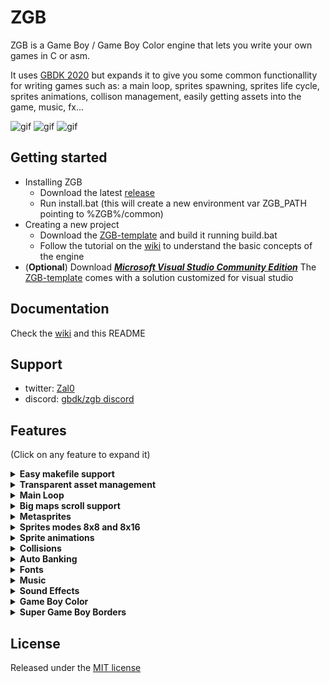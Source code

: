 # ZGB

ZGB is a Game Boy / Game Boy Color engine that lets you write your own games in C or asm.

It uses [GBDK 2020](https://github.com/Zal0/gbdk-2020) but expands it to give you some common functionallity for writing games such as: a main loop, sprites spawning, sprites life cycle, sprites animations, collison management, easily getting assets into the game, music, fx...

![gif](https://raw.githubusercontent.com/Zal0/ZGB/master/doc%20files/tuto.gif) ![gif](https://github.com/Zal0/bitbitjam2016/blob/develop/bitbit3/res/marketing/screenshots/pretty.gif?raw=true) ![gif](https://github.com/Zal0/gbjam2016/raw/develop/res/marketing/gifs/fly.gif?raw=true)

## Getting started
- Installing ZGB
  - Download the latest [release](https://github.com/Zal0/ZGB/releases)
  - Run install.bat (this will create a new environment var ZGB_PATH pointing to %ZGB%/common)
- Creating a new project
  - Download the [ZGB-template](https://github.com/Zal0/ZGB-template/archive/master.zip) and build it running build.bat
  - Follow the tutorial on the [wiki](https://github.com/Zal0/ZGB/wiki) to understand the basic concepts of the engine
- (**Optional**) Download [***Microsoft Visual Studio Community Edition***](https://www.visualstudio.com/downloads/) 
The [ZGB-template](https://github.com/Zal0/ZGB-template) comes with a solution customized for visual studio

## Documentation
Check the [wiki](https://github.com/Zal0/ZGB/wiki) and this README

## Support
- twitter: [Zal0](https://twitter.com/Zal0)
- discord: [gbdk/zgb discord](https://discord.gg/XCbjCvqnUY)

## Features <a name="features"></a>

(Click on any feature to expand it)

<details>
  <summary><strong>Easy makefile support</strong></summary>

In most cases you just need a small makefile like this

```
PROJECT_NAME = ZGB_TEMPLATE

all: build_gb

# Number of banks (must be a power of 2): A (Automatic), 2, 4, 8, 16, 32...
N_BANKS = A

# Music player: HUGETRACKER(default) or GBT_PLAYER
MUSIC_PLAYER = GBT_PLAYER

# Default hardware sprites size: SPRITES_8x16(default) or SPRITES_8x8
DEFAULT_SPRITES_SIZE = SPRITES_8x16

include $(ZGB_PATH)/src/MakefileCommon
```
When you make any changes to any of the source files of your project, or any of the assets, only that file will be recompiled. The internal Makefile that comes with ZGB creates a list of dependencies and only compiles what is needed saving you a lot of time. It will also help you a lot if you work with a version control system, like git

---
</details>

<details>
  <summary><strong>Transparent asset management</strong></summary>
  
ZGB will automatically turn all your assets files into C data:
- **Graphics**
  - .gbr from Game Boy Tile Designer
  - .gbm from Game Boy Map Builder
  - .png than can be used for backgrounds or sprites
- **Musics**
  - .mod for gbt-player
  - .uge for hUGETracker

In order to use any of these data in your code you need to declare it first using
```C
IMPORT_MAP(<map_filename_without_extension>)
IMPORT_TILES(<map_filename_without_extension>)
DECLARE_MUSIC(<map_filename_without_extension>)
```

---
</details>

<details>
  <summary><strong>Main Loop</strong></summary>

![gif](/doc%20files/readme/ZGB-loop.png)

<details>
  <summary><strong>States</strong></summary>

All ZGB games must contain at least one State. This state must be assigned on ZGBMain.c
```C
UINT8 next_state = StateGame;
```
When ZGB starts it will call the **START** function of this State. Then on each frame it will call the **UPDATE** function until **SetState** is called to assign a new State

<details>
  <summary>Creating a new State</summary>

1. Create a new file < YourNewState >.c containing this:
```C
#include "Banks/SetAutoBank.h"

void START() {
}

void UPDATE() {
}
```
2. Register this new State in ZGBMain.h
```C
#define STATES             \
...
_STATE(<YourNewState>)       \
STATE_DEF_END
````
Now, whenever you want to enter this new state you just need to call **SetState**(< YourNewState >)
</details>

</details>

<details>
  <summary><strong>Sprites</strong></summary>

You can manually add Sprites calling **SpriteMangerAdd**(type, x, y). ZGB will call the **START** function of this Sprite first and then it will call **UPDATE** on each frame until the Sprite is removed. You can manually remove an Sprite with the function **SpriteManagerRemove** (faster) or **SpriteManagerRemoveSprite** and then the engine will call its **DESTROY** function. 

Sprites will also be removed when getting off screen limits. You can configure how far you allow them to go before the engine disposes them with the fields **lim_x** and **lim_y**

Usually you will create an Sprite in the START function of your State and assing it to scroll_target, so that the camera follows it
```C
void START() {
	scroll_target = SpriteManagerAdd(SpritePlayer, 50, 50);
	...
}
```

You can create your sprites with the Game Boy Tile Designer or you can use pngs. 
Create your sprites in the res/sprites folder so that the Makefile can identify them as sprites and pass the proper parameters to png2asset.

<details>
  <summary>gbr sprites</summary>
Use Game Boy Tile Designer included in <ZGB_PATH>/env/tools/gbtd22/GBTD.exe to create gbr sprites. Don't worry too much about the TileSize choosen, remember that empty tiles will be discarded

The first time you compile the gbr a .meta will be created with the default params passed to png2asset. You may want to take a look specially at the collision info to adjust the collider
```
-px 0 -py 0 -pw 32 -ph 32
```
Check the png2asset params [here](https://gbdk-2020.github.io/gbdk-2020/docs/api/docs_toolchain_settings.html#png2mtspr-settings)
</details>

<details>
  <summary>png sprites</summary>

GBTD has a few limitations:
- The maximum sprites size is 32x32
- It only lets you choose a palette for the whole metasprite

Luckily you can overcome these limitations by using your preferred pixel art software and then export your data as a spritesheet

It is important that you create a .meta and at least indicate the sprite dimensions (or it will be exported as a single sprite)
```
-sw 32 -sh 16 
```
</details>

<details>
  <summary>Creating a new Sprite</summary>

The template already comes with a placeholder Sprite but you surely will need to add more. Yo do this by following the next 3 steps:
1. Create the sprite image data. 
2. Create a new file < YourNewSprite >.c containing this:
```C
#include "Banks/SetAutoBank.h"

void START() {
}

void UPDATE() {
}

void DESTROY() {
}
```
3. Register this new Sprite in ZGBMain.h
```C
#define SPRITES \
...
_SPRITE_DMG(<YourNewSprite>, <image>)\
SPRITE_DEF_END
```
</details>

</details>

---
</details>

<details>
  <summary><strong>Big maps scroll support</strong></summary>

ZGB support maps up to 16384 bytes with a maximum width or height of 255 tiles. The engine will take care of updating the native 32x32 background as the camera moves

![gif](/doc%20files/readme/scroll.gif)

Here is how you create a new map and load it into your game:
- Open Game Boy Tile Designer included in <ZGB_PATH>/env/tools/gbtd22 and create a new tile set
- Open Game Boy Map Builder included in <ZGB_PATH>/env/tools/gbmb18 and create a new map that uses the previous tile set
- In the START function of your state you should manually add the sprite that the camera will follow
- Import your map and Call InitScroll
```C
IMPORT_MAP(map); //This is the name of your map without the extension

void START() {
	scroll_target = SpriteManagerAdd(SpritePlayer, 50, 50);
	InitScroll(BANK(map), &map, 0, 0);
}
```
As the scroll updates new rows or columns it will call the function GetTileReplacement located in ZGBMain.c
The default behaviour of this function is to spawn sprites using sprite_tye = 255 - tile_id, but you can customize it for your custom needs

---
</details>

<details>
  <summary><strong>Metasprites</strong></summary>

Metasprites are sprites composed of 8x8 or 8x16 native sprites. 
The tool png2asset from GBDK is used to create the data that will end up in the final build:
- duplicated tiles will be only added once
- mirrored tiles will also count as duplicated
- empty tiles will be ignored
- palette info will be included

---
</details>

<details>
  <summary><strong>Sprites modes 8x8 and 8x16</strong></summary>

The Game Boy has native support for sprite sizes 8x8 and 8x16. You can use any of them to compose the metasprites in your game.

Choosing 8x8 size will make it easier to duplicate parts of the metasprite and will require less memory to store it but will take longer to render the final metasprite

The default Sprite mode is selected in your makefile
```
# Default hardware sprites size: SPRITES_8x16(default) or SPRITES_8x8
DEFAULT_SPRITES_SIZE = SPRITES_8x16
```

---
</details>


<details>
  <summary><strong>Sprite animations</strong></summary>

Animations in ZGB are defined by arrays of frames where the first element is the number of frames
```C
const UINT8 anim_walk[] = {4, 0, 1, 2, 1, 0};
```

Setting the current animation is done with **SetSpriteAnim**(sprite, animation, speed)

Instead of setting an animation you can Set the current frame manually by calling **SetFrame**(Sprite, frame_idx)

The Sprite field **anim_frame** contains the animation index if there is an animation running, or the frame index otherwise

---
</details>

<details>
  <summary><strong>Collisions</strong></summary>

All sprites have a rectangle collider that will be used to check collisions. By default it will be defined by the metasprites dimensions but you can adjust it on the sprite .meta file
```
-px 2 -py 0 -pw 12 -ph 19
```
![gif](/doc%20files/readme/collider.png)  ![gif](/doc%20files/readme/mirrors.gif)

This rectangle will remain constant when the sprite is flipped

<details>
  <summary><strong>Sprite vs Background</strong></summary>

First you need to declare an array (terminated in 0) indicating which tiles are considered collidables
```C
UINT8 collision_tiles[] = {1, 2, 3, 4, 8, 10, 0}; //In this case tiles 1, 2, 3, 4, 8 an 10 will be considered collidables
```

Then you need to pass this array when you Init the scroll (you can have several arrays depending on the tileset you use)
```C
InitScroll(BANK(map), &map, collision_tiles, 0);
```

And now, instead of directly modify the X and Y coordinates of your Sprite, you need to call TranslateSprite
```C
TranslateSprite(THIS, -1, 0); //Move the current sprite 1 pixel to the left checking collisions with the background
```
If the Sprite collides then it won't advance and TranslateSprite will return the collision tile (so you can check if there are spikes or other stuff)

You can also declare an array of collision tiles that will be only checked when the Sprite is moving downwards. This is very useful for platform games where the character can jump into a platform from below

![gif](/doc%20files/readme/coll_down.gif)

</details>

<details>
  <summary><strong>Sprite vs Sprite</strong></summary>

To check if two sprites are colliding call the function CheckCollision in "Sprite.h"
```C
if(CheckCollision(THIS, other_sprite))
{
    //Sprites are colliding!
}
```

</details>

---
</details>

<details>
  <summary><strong>Auto Banking</strong></summary>

ZGB uses [bankpack](https://bbbbbr.github.io/gbdk-2020/docs/api/docs_toolchain.html#autotoc_md79) so you don't need to worry about where to place your code or resources. Just make sure that:
- **_#include "Banks/SetAutoBank.h"_** is added at the beggining of your States and Sprites
- If you need to call an sprite function from another sprite, declare it **BANKED**
```C
void HitMe();        //WRONG!!
void HitMe() BANKED; //RIGHT!
```

- Check the png created in the Debug/Release folder of your build to get an overview of your banks usage. For a more detailed information you can use [RomUsage](https://github.com/bbbbbr/romusage)

---
</details>

<details>
  <summary><strong>Fonts</strong></summary>

Fonts in ZGB are gbr files of **45** tiles, with uppercase characters **_A-Z 0-9 !'()-.:?_** The ZGB-Template already comes with a default font that you can customize

In order to print some texts in your game
1. Import the font using 
```C
#include "Print.h"
IMPORT_TILES(<font filename>);
```
2. Init the font in the START function of your State by calling
```C
INIT_FONT(font, PRINT_BKG); //PRINT_BKG to draw on the background or PRINT_WIN to draw on the Window
```
3. Print some text using 
```C
PRINT(0, 0, "Hello World"); //print Hello World on 0, 0
```

You can also use **Printf** to draw some vars with %d %i &u and %s

You can change the target (background or window) with the var **print_target**

---
</details>

<details>
  <summary><strong>Music</strong></summary>

You can select witch music drive to use [gbt-player](https://github.com/AntonioND/gbt-player) or [hUGETracker](https://github.com/SuperDisk/hUGETracker) in the Makefile
```
# Music player: HUGETRACKER(default) or GBT_PLAYER
MUSIC_PLAYER = GBT_PLAYER
```

To play some music in your game
- Place the .mod or .uge files in the res/music folder
- Import the music with
```C
DECLARE_MUSIC(<music_filename>)
```
- Play it with
```C
PlayMusic(<music_filename>, LOOP)
```
- And Stop it with
```C
StopMusic;
```

---
</details>

<details>
  <summary><strong>Sound Effects</strong></summary>

To play an FX Sound you just need  to call
```C
void PlayFx(SOUND_CHANNEL channel, UINT8 mute_frames, ...); // Add register data from GBSound
```

The channel will be occupied during mute_frames and the music player won't be able to use it

---
</details>

<details>
  <summary><strong>Game Boy Color</strong></summary>

Because ZGB uses png2asset, palette data will be always included for each sprite allowing ZGB to load the palette automatically when the Sprite is loaded

Just make sure that:
- The total Sprites loaded don't need more than 8 different palettes (if two sprites have the same palettes, they will share them)
- The palette colors are ordered from lighter to darker so that the game will also look good on the original GB


---
</details>

<details>
  <summary><strong>Super Game Boy Borders</strong></summary>

Follow the next steps to create Super Game Boy borders for your game
- create the folder res/borders
- Add a png with these limitations:
   - size must be 256x224
   - there must be a 160x144 transparent rectangle in the center of it
   - maximum number of different tiles is 156
   - each 8x8 tile has a limit of 16 colors
   - there can only be 4 different palettes of 16 colors
   - here is a [template](https://raw.githubusercontent.com/gbdk-2020/gbdk-2020/develop/gbdk-lib/examples/gb/sgb_border/gb_border.png) you can use
- In your code (do this before loading any other bg map)
```C
#include "SGB.h"

IMPORT_MAP(<border_filename>);

void START() {
  LOAD_SGB_BORDER(<border_filename>);
  ...
}
```

---
</details>


## License

Released under the [MIT license](https://opensource.org/licenses/MIT)